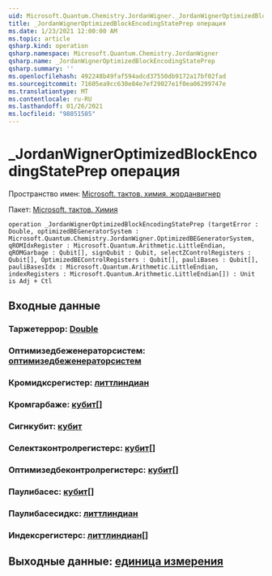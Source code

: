 ```yaml
---
uid: Microsoft.Quantum.Chemistry.JordanWigner._JordanWignerOptimizedBlockEncodingStatePrep
title: _JordanWignerOptimizedBlockEncodingStatePrep операция
ms.date: 1/23/2021 12:00:00 AM
ms.topic: article
qsharp.kind: operation
qsharp.namespace: Microsoft.Quantum.Chemistry.JordanWigner
qsharp.name: _JordanWignerOptimizedBlockEncodingStatePrep
qsharp.summary: ''
ms.openlocfilehash: 492248b49faf594adcd37550db9172a17bf02fad
ms.sourcegitcommit: 71605ea9cc630e84e7ef29027e1f0ea06299747e
ms.translationtype: MT
ms.contentlocale: ru-RU
ms.lasthandoff: 01/26/2021
ms.locfileid: "98851585"
---
```

# <a name="_jordanwigneroptimizedblockencodingstateprep-operation"></a>_JordanWignerOptimizedBlockEncodingStatePrep операция

Пространство имен: [Microsoft. тактов. химия. жорданвигнер](xref:Microsoft.Quantum.Chemistry.JordanWigner)

Пакет: [Microsoft. тактов. Химия](https://nuget.org/packages/Microsoft.Quantum.Chemistry)




```qsharp
operation _JordanWignerOptimizedBlockEncodingStatePrep (targetError : Double, optimizedBEGeneratorSystem : Microsoft.Quantum.Chemistry.JordanWigner.OptimizedBEGeneratorSystem, qROMIdxRegister : Microsoft.Quantum.Arithmetic.LittleEndian, qROMGarbage : Qubit[], signQubit : Qubit, selectZControlRegisters : Qubit[], OptimizedBEControlRegisters : Qubit[], pauliBases : Qubit[], pauliBasesIdx : Microsoft.Quantum.Arithmetic.LittleEndian, indexRegisters : Microsoft.Quantum.Arithmetic.LittleEndian[]) : Unit is Adj + Ctl
```


## <a name="input"></a>Входные данные

### <a name="targeterror--double"></a>Таржетеррор: [Double](xref:microsoft.quantum.lang-ref.double)




### <a name="optimizedbegeneratorsystem--optimizedbegeneratorsystem"></a>Оптимизедбеженераторсистем: [оптимизедбеженераторсистем](xref:Microsoft.Quantum.Chemistry.JordanWigner.OptimizedBEGeneratorSystem)




### <a name="qromidxregister--littleendian"></a>Кромидксрегистер: [литтлиндиан](xref:Microsoft.Quantum.Arithmetic.LittleEndian)




### <a name="qromgarbage--qubit"></a>Кромгарбаже: [кубит](xref:microsoft.quantum.lang-ref.qubit)[]




### <a name="signqubit--qubit"></a>Сигнкубит: [кубит](xref:microsoft.quantum.lang-ref.qubit)




### <a name="selectzcontrolregisters--qubit"></a>Селектзконтролрегистерс: [кубит](xref:microsoft.quantum.lang-ref.qubit)[]




### <a name="optimizedbecontrolregisters--qubit"></a>Оптимизедбеконтролрегистерс: [кубит](xref:microsoft.quantum.lang-ref.qubit)[]




### <a name="paulibases--qubit"></a>Паулибасес: [кубит](xref:microsoft.quantum.lang-ref.qubit)[]




### <a name="paulibasesidx--littleendian"></a>Паулибасесидкс: [литтлиндиан](xref:Microsoft.Quantum.Arithmetic.LittleEndian)




### <a name="indexregisters--littleendian"></a>Индексрегистерс: [литтлиндиан](xref:Microsoft.Quantum.Arithmetic.LittleEndian)[]





## <a name="output--unit"></a>Выходные данные: [единица измерения](xref:microsoft.quantum.lang-ref.unit)

